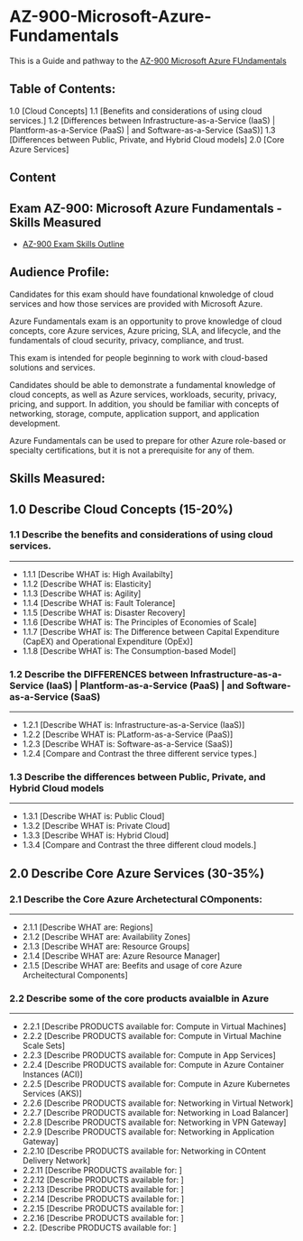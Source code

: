 # AZ-900-Microsoft-Azure-Fundamentals
This is a Guide and pathway to the [AZ-900 Microsoft Azure FUndamentals](https://docs.microsoft.com/en-us/learn/certifications/exams/az-900) 

## Table of Contents:
1.0 [Cloud Concepts]
1.1 [Benefits and considerations of using cloud services.]
1.2 [Differences between Infrastructure-as-a-Service (IaaS) | Plantform-as-a-Service (PaaS) | and Software-as-a-Service (SaaS)]
1.3 [Differences between Public, Private, and Hybrid Cloud models]
2.0 [Core Azure Services]




## Content

## Exam AZ-900: Microsoft Azure Fundamentals - Skills Measured

- [AZ-900 Exam Skills Outline](https://query.prod.cms.rt.microsoft.com/cms/api/am/binary/RE3VwUY)

## Audience Profile: 
Candidates for this exam should have foundational knwoledge of cloud services and how those services are provided with Microsoft Azure. 

Azure Fundamentals exam is an opportunity to prove knowledge of cloud concepts, core Azure
services, Azure pricing, SLA, and lifecycle, and the fundamentals of cloud security, privacy,
compliance, and trust.

This exam is intended for people beginning to work with cloud-based solutions and services.

Candidates should be able to demonstrate a fundamental knowledge of cloud concepts, as well
as Azure services, workloads, security, privacy, pricing, and support. In addition, you should be
familiar with concepts of networking, storage, compute, application support, and application
development.

Azure Fundamentals can be used to prepare for other Azure role-based or specialty
certifications, but it is not a prerequisite for any of them.

## Skills Measured:


## 1.0 Describe Cloud Concepts (15-20%)
### 1.1 Describe the benefits and considerations of using cloud services.
---
- 1.1.1 [Describe WHAT is: High Availabilty]
- 1.1.2 [Describe WHAT is: Elasticity]
- 1.1.3 [Describe WHAT is: Agility]
- 1.1.4 [Describe WHAT is: Fault Tolerance]
- 1.1.5 [Describe WHAT is: Disaster Recovery]
- 1.1.6 [Describe WHAT is: The Principles of Economies of Scale]
- 1.1.7 [Describe WHAT is: The Difference between Capital Expenditure (CapEX) and Operational Expenditure (OpEx)]
- 1.1.8 [Describe WHAT is: The Consumption-based Model]

### 1.2 Describe the DIFFERENCES between Infrastructure-as-a-Service (IaaS) | Plantform-as-a-Service (PaaS) | and Software-as-a-Service (SaaS)
---

- 1.2.1 [Describe WHAT is: Infrastructure-as-a-Service (IaaS)]
- 1.2.2 [Describe WHAT is: PLatform-as-a-Service (PaaS)]
- 1.2.3 [Describe WHAT is: Software-as-a-Service (SaaS)]
- 1.2.4 [Compare and Contrast the three different service types.]

### 1.3 Describe the differences between Public, Private, and Hybrid Cloud models
---

- 1.3.1 [Describe WHAT is: Public Cloud]
- 1.3.2 [Describe WHAT is: Private Cloud]
- 1.3.3 [Describe WHAT is: Hybrid Cloud]
- 1.3.4 [Compare and Contrast the three different cloud models.]

## 2.0 Describe Core Azure Services (30-35%)
### 2.1 Describe the Core Azure Archetectural COmponents:
---

- 2.1.1 [Describe WHAT are: Regions]
- 2.1.2 [Describe WHAT are: Availability Zones]
- 2.1.3 [Describe WHAT are: Resource Groups]
- 2.1.4 [Describe WHAT are: Azure Resource Manager]
- 2.1.5 [Describe WHAT are: Beefits and usage of core Azure Archeitectural Components]

### 2.2 Describe some of the core products avaialble in Azure
---

- 2.2.1 [Describe PRODUCTS available for: Compute in Virtual Machines]
- 2.2.2 [Describe PRODUCTS available for: Compute in Virtual Machine Scale Sets]
- 2.2.3 [Describe PRODUCTS available for: Compute in App Services]
- 2.2.4 [Describe PRODUCTS available for: Compute in Azure Container Instances (ACI)]
- 2.2.5 [Describe PRODUCTS available for: Compute in Azure Kubernetes Services (AKS)]
- 2.2.6 [Describe PRODUCTS available for: Networking in Virtual Network]
- 2.2.7 [Describe PRODUCTS available for: Networking in Load Balancer]
- 2.2.8 [Describe PRODUCTS available for: Networking in VPN Gateway]
- 2.2.9 [Describe PRODUCTS available for: Networking in Application Gateway]
- 2.2.10 [Describe PRODUCTS available for: Networking in COntent Delivery Network]
- 2.2.11 [Describe PRODUCTS available for: ]
- 2.2.12 [Describe PRODUCTS available for: ]
- 2.2.13 [Describe PRODUCTS available for: ]
- 2.2.14 [Describe PRODUCTS available for: ]
- 2.2.15 [Describe PRODUCTS available for: ]
- 2.2.16 [Describe PRODUCTS available for: ]
- 2.2. [Describe PRODUCTS available for: ]



